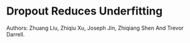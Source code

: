 # Dropout Reduces Underfitting

Authors: Zhuang Liu, Zhiqiu Xu, Joseph Jin, Zhiqiang Shen And Trevor Darrell.
